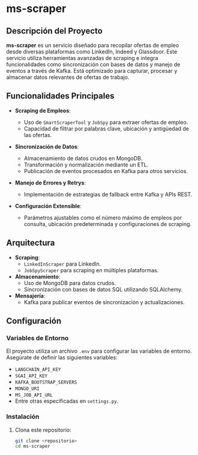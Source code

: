 # ms-scraper

## Descripción del Proyecto

**ms-scraper** es un servicio diseñado para recopilar ofertas de empleo desde diversas plataformas como LinkedIn, Indeed y Glassdoor. Este servicio utiliza herramientas avanzadas de scraping e integra funcionalidades como sincronización con bases de datos y manejo de eventos a través de Kafka. Está optimizado para capturar, procesar y almacenar datos relevantes de ofertas de trabajo.

## Funcionalidades Principales

- **Scraping de Empleos**:
  - Uso de `SmartScraperTool` y `JobSpy` para extraer ofertas de empleo.
  - Capacidad de filtrar por palabras clave, ubicación y antigüedad de las ofertas.

- **Sincronización de Datos**:
  - Almacenamiento de datos crudos en MongoDB.
  - Transformación y normalización mediante un ETL.
  - Publicación de eventos procesados en Kafka para otros servicios.

- **Manejo de Errores y Retrys**:
  - Implementación de estrategias de fallback entre Kafka y APIs REST.

- **Configuración Extensible**:
  - Parámetros ajustables como el número máximo de empleos por consulta, ubicación predeterminada y configuraciones de scraping.

## Arquitectura

- **Scraping**:
  - `LinkedInScraper` para LinkedIn.
  - `JobSpyScraper` para scraping en múltiples plataformas.
- **Almacenamiento**:
  - Uso de MongoDB para datos crudos.
  - Sincronización con bases de datos SQL utilizando SQLAlchemy.
- **Mensajería**:
  - Kafka para publicar eventos de sincronización y actualizaciones.

## Configuración

### Variables de Entorno

El proyecto utiliza un archivo `.env` para configurar las variables de entorno. Asegúrate de definir las siguientes variables:

- `LANGCHAIN_API_KEY`
- `SGAI_API_KEY`
- `KAFKA_BOOTSTRAP_SERVERS`
- `MONGO_URI`
- `MS_JOB_API_URL`
- Entre otras especificadas en `settings.py`.

### Instalación

1. Clona este repositorio:
   ```bash
   git clone <repositorio>
   cd ms-scraper
